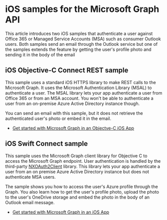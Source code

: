 # iOS samples for the Microsoft Graph API
This article introduces two iOS samples that authenticate a user against Office 365 or Managed Service Accounts (MSA) such as consumer Outlook users. Both samples send an email through the Outlook service but one of the samples extends the feature by getting the user's profile photo and sending it in the body of the email

## iOS Objective-C Connect REST sample
This sample uses a standard iOS HTTPS library to make REST calls to the Microsoft Graph. It uses the Microsoft Authentication Library (MSAL) to authenticate a user. The MSAL library lets your app authenticate a user from Office 365 or from an MSA account. You won't be able to authenticate a user from an on-premise Azure Active Directory instance though.

You can send an email with this sample, but it does not retrieve the authenticated user's photo or embed it in the email.

- [Get started with Microsoft Graph in an Objectve-C iOS App](ios_objectivec.md)

## iOS Swift Connect sample
This sample uses the Microsoft Graph client library for Objective C to access the Microsoft Graph endpoint. User authentication is handled by the third-party [NXOAuth2Client](https://github.com/nxtbgthng/OAuth2Client) library. This library lets your app authenticate a user from an on premise Azure Active Directory instance but does not authenticate MSA users.

The sample shows you how to access the user's Azure profile through the Graph. You also learn how to get the user's profile photo, upload the photo to the user's OneDrive storage and embed the photo in the body of an Outlook email message.

- [Get started with Microsoft Graph in an iOS App](ios_swift.md)

